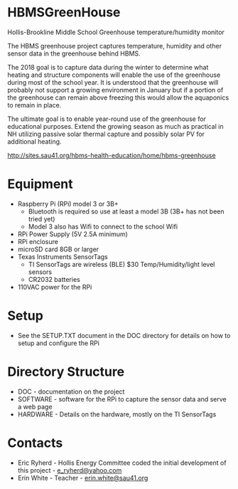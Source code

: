 # HBMSGreenHouse
Hollis-Brookline Middle School Greenhouse temperature/humidity monitor

The HBMS greenhouse project captures temperature, humidity and other sensor data in the greenhouse behind HBMS.

The 2018 goal is to capture data during the winter to determine what heating and structure components will enable the use of the greenhouse during most of the school year. It is understood that the greenhouse will probably not support a growing environment in January but if a portion of the greenhouse can remain above freezing this would allow the aquaponics to remain in place.

The ultimate goal is to enable year-round use of the greenhouse for educational purposes. Extend the growing season as much as practical in NH utilizing passive solar thermal capture and possibly solar PV for additional heating.

http://sites.sau41.org/hbms-health-education/home/hbms-greenhouse

# Equipment
- Raspberry Pi (RPi) model 3 or 3B+
    - Bluetooth is required so use at least a model 3B (3B+ has not been tried yet)
    - Model 3 also has Wifi to connect to the school Wifi
- RPi Power Supply (5V 2.5A minimum) 
- RPi enclosure
- microSD card 8GB or larger
- Texas Instruments SensorTags
    - TI SensorTags are wireless (BLE) $30 Temp/Humidity/light level sensors 
    - CR2032 batteries
- 110VAC power for the RPi

# Setup
- See the SETUP.TXT document in the DOC directory for details on how to setup and configure the RPi

# Directory Structure
- DOC - documentation on the project
- SOFTWARE - software for the RPi to capture the sensor data and serve a web page
- HARDWARE - Details on the hardware, mostly on the TI SensorTags

# Contacts
- Eric Ryherd - Hollis Energy Committee coded the initial development of this project - e_ryherd@yahoo.com
- Erin White - Teacher - erin.white@sau41.org
